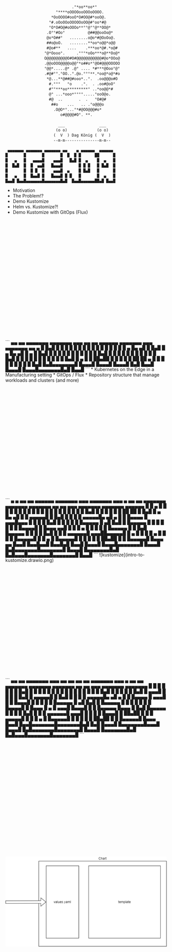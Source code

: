 ```

                             .°*oo**oo*°                    
                      °****oOOOOooOOOoOOOO.                 
                    *OoOOOO#ooO*O#OO@#*ooO@.                
                   °#.oOoOOoOOOOOoOO@#°oo*#@                
                   °O*O#O@#oOOOo**°°@°°@**OO@*              
                  .O°°#Oo°          @##@@ooOo@*             
                  @o*O##°   ........o@o*#@OoOo@.            
                  ##o@oO.   ........**oo*o@@*o@@            
                  #@o#**   ....    .***oo*@#.*o@#           
                 °@*Oooo°.     .°°°*oOo***o@**Oo@*          
                 O@@@@@@@@@O#O#@@@@@@@@@@@#@o*OOo@          
                 .@@oOOO@@@@o@@°*o##o*°@O#@@@OOOOO          
                 °@@*.....@* .@° .... *#***@Ooo°@°          
                 .#@#°°.°OO..°.@o.°°°**.*oo@*o@*#o          
                  *@...**@##@#ooo*..°.  .oo@@@o#O           
                   #.°°°   °o    .°.  . .oo#@oO°            
                   #°°***oo*********° ..*oo@@*#             
                   @° ...*ooo*°°°°.....°ooO@o.              
                   #@  ..       .  .   °O#@#                
                    ##o    ...   .. .°o@@@o                 
                     .O@O*°...°*#@OO@@@#o*                  
                        o#@@@@#O°. **.                      

                       ___               ___  
                      (o o)             (o o) 
                     (  V  ) Dag König (  V  )
                     --m-m---------------m-m--

```                                                            
```
 ▄▄▄▄▄▄▄ ▄▄▄▄▄▄▄ ▄▄▄▄▄▄▄ ▄▄    ▄ ▄▄▄▄▄▄  ▄▄▄▄▄▄ 
█       █       █       █  █  █ █      ██      █
█   ▄   █   ▄▄▄▄█    ▄▄▄█   █▄█ █  ▄    █  ▄   █
█  █▄█  █  █  ▄▄█   █▄▄▄█       █ █ █   █ █▄█  █
█       █  █ █  █    ▄▄▄█  ▄    █ █▄█   █      █
█   ▄   █  █▄▄█ █   █▄▄▄█ █ █   █       █  ▄   █
█▄▄█ █▄▄█▄▄▄▄▄▄▄█▄▄▄▄▄▄▄█▄█  █▄▄█▄▄▄▄▄▄██▄█ █▄▄█
```
* Motivation
* The Problem!?
* Demo Kustomize
* Helm vs. Kustomize?!
* Demo Kustomize with GitOps (Flux)
<br/>
<br/>
<br/>
<br/>
<br/>
<br/>
<br/>
<br/>
<br/>
<br/>
<br/>
<br/>
<br/>
<br/>
<br/>
<br/>
<br/>
<br/>
<br/>
<br/>
<br/>
<br/>
```
 ▄▄   ▄▄ ▄▄▄▄▄▄▄ ▄▄▄▄▄▄▄ ▄▄▄ ▄▄   ▄▄ ▄▄▄▄▄▄ ▄▄▄▄▄▄▄ ▄▄▄ ▄▄▄▄▄▄▄ ▄▄    ▄ 
█  █▄█  █       █       █   █  █ █  █      █       █   █       █  █  █ █
█       █   ▄   █▄     ▄█   █  █▄█  █  ▄   █▄     ▄█   █   ▄   █   █▄█ █
█       █  █ █  █ █   █ █   █       █ █▄█  █ █   █ █   █  █ █  █       █
█       █  █▄█  █ █   █ █   █       █      █ █   █ █   █  █▄█  █  ▄    █
█ ██▄██ █       █ █   █ █   ██     ██  ▄   █ █   █ █   █       █ █ █   █
█▄█   █▄█▄▄▄▄▄▄▄█ █▄▄▄█ █▄▄▄█ █▄▄▄█ █▄█ █▄▄█ █▄▄▄█ █▄▄▄█▄▄▄▄▄▄▄█▄█  █▄▄█
```
* Kubernetes on the Edge in a Manufacturing setting
* GitOps / Flux
* Repository structure that manage workloads and clusters (and more)
<br/>
<br/>
<br/>
<br/>
<br/>
<br/>
<br/>
<br/>
<br/>
<br/>
<br/>
<br/>
<br/>
<br/>
<br/>
<br/>
<br/>
<br/>
<br/>
<br/>
<br/>
<br/>
```
 ▄     ▄ ▄▄   ▄▄ ▄▄▄▄▄▄ ▄▄▄▄▄▄▄    ▄▄▄ ▄▄▄▄▄▄▄    ▄▄▄   ▄ ▄▄   ▄▄ ▄▄▄▄▄▄▄ ▄▄▄▄▄▄▄ ▄▄▄▄▄▄▄ ▄▄   ▄▄ ▄▄▄ ▄▄▄▄▄▄▄ ▄▄▄▄▄▄▄ ▄▄▄▄▄▄  
█ █ ▄ █ █  █ █  █      █       █  █   █       █  █   █ █ █  █ █  █       █       █       █  █▄█  █   █       █       █      █ 
█ ██ ██ █  █▄█  █  ▄   █▄     ▄█  █   █  ▄▄▄▄▄█  █   █▄█ █  █ █  █  ▄▄▄▄▄█▄     ▄█   ▄   █       █   █▄▄▄▄   █    ▄▄▄█▄▄▄   █ 
█       █       █ █▄█  █ █   █    █   █ █▄▄▄▄▄   █      ▄█  █▄█  █ █▄▄▄▄▄  █   █ █  █ █  █       █   █▄▄▄▄█  █   █▄▄▄  ▄▄█  █ 
█       █   ▄   █      █ █   █    █   █▄▄▄▄▄  █  █     █▄█       █▄▄▄▄▄  █ █   █ █  █▄█  █       █   █ ▄▄▄▄▄▄█    ▄▄▄██▄▄▄▄▄█ 
█   ▄   █  █ █  █  ▄   █ █   █    █   █▄▄▄▄▄█ █  █    ▄  █       █▄▄▄▄▄█ █ █   █ █       █ ██▄██ █   █ █▄▄▄▄▄█   █▄▄▄   ▄▄    
█▄▄█ █▄▄█▄▄█ █▄▄█▄█ █▄▄█ █▄▄▄█    █▄▄▄█▄▄▄▄▄▄▄█  █▄▄▄█ █▄█▄▄▄▄▄▄▄█▄▄▄▄▄▄▄█ █▄▄▄█ █▄▄▄▄▄▄▄█▄█   █▄█▄▄▄█▄▄▄▄▄▄▄█▄▄▄▄▄▄▄█ █▄▄█ 
```  
![kustomize](intro-to-kustomize.drawio.png)
<br/>
<br/>
<br/>
<br/>
<br/>
<br/>
<br/>
<br/>
<br/>
<br/>
<br/>
<br/>
<br/>
<br/>
<br/>
<br/>
<br/>
<br/>
<br/>
<br/>
<br/>
<br/>
```
 ▄▄   ▄▄ ▄▄▄▄▄▄▄ ▄▄▄     ▄▄   ▄▄    ▄▄   ▄▄ ▄▄▄▄▄▄▄         ▄▄▄   ▄ ▄▄   ▄▄ ▄▄▄▄▄▄▄ ▄▄▄▄▄▄▄ ▄▄▄▄▄▄▄ ▄▄   ▄▄ ▄▄▄ ▄▄▄▄▄▄▄ ▄▄▄▄▄▄▄ 
█  █ █  █       █   █   █  █▄█  █  █  █ █  █       █       █   █ █ █  █ █  █       █       █       █  █▄█  █   █       █       █
█  █▄█  █    ▄▄▄█   █   █       █  █  █▄█  █  ▄▄▄▄▄█       █   █▄█ █  █ █  █  ▄▄▄▄▄█▄     ▄█   ▄   █       █   █▄▄▄▄   █    ▄▄▄█
█       █   █▄▄▄█   █   █       █  █       █ █▄▄▄▄▄        █      ▄█  █▄█  █ █▄▄▄▄▄  █   █ █  █ █  █       █   █▄▄▄▄█  █   █▄▄▄ 
█   ▄   █    ▄▄▄█   █▄▄▄█       █  █       █▄▄▄▄▄  █▄▄▄    █     █▄█       █▄▄▄▄▄  █ █   █ █  █▄█  █       █   █ ▄▄▄▄▄▄█    ▄▄▄█
█  █ █  █   █▄▄▄█       █ ██▄██ █   █     █ ▄▄▄▄▄█ █   █   █    ▄  █       █▄▄▄▄▄█ █ █   █ █       █ ██▄██ █   █ █▄▄▄▄▄█   █▄▄▄ 
█▄▄█ █▄▄█▄▄▄▄▄▄▄█▄▄▄▄▄▄▄█▄█   █▄█    █▄▄▄█ █▄▄▄▄▄▄▄█▄▄▄█   █▄▄▄█ █▄█▄▄▄▄▄▄▄█▄▄▄▄▄▄▄█ █▄▄▄█ █▄▄▄▄▄▄▄█▄█   █▄█▄▄▄█▄▄▄▄▄▄▄█▄▄▄▄▄▄▄█
```
<br/>
<br/>
<br/>
<br/>
<br/>
<br/>
<br/>
<br/>
<br/>
<br/>
<br/>
<br/>
<br/>
<br/>
<br/>
<br/>
<br/>
<br/>
<br/>
<br/>
<br/>
<br/>

![Helm](helm.drawio.png)